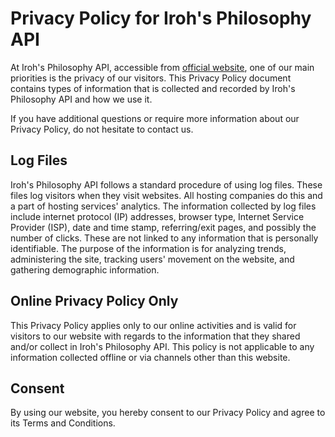 
# Privacy Policy for Iroh's Philosophy API

At Iroh's Philosophy API, accessible from [official website](https://philosophy.morado.dev), one of our main priorities is the privacy of our visitors. This Privacy Policy document contains types of information that is collected and recorded by Iroh's Philosophy API and how we use it.

If you have additional questions or require more information about our Privacy Policy, do not hesitate to contact us.

## Log Files

Iroh's Philosophy API follows a standard procedure of using log files. These files log visitors when they visit websites. All hosting companies do this and a part of hosting services' analytics. The information collected by log files include internet protocol (IP) addresses, browser type, Internet Service Provider (ISP), date and time stamp, referring/exit pages, and possibly the number of clicks. These are not linked to any information that is personally identifiable. The purpose of the information is for analyzing trends, administering the site, tracking users' movement on the website, and gathering demographic information.

## Online Privacy Policy Only

This Privacy Policy applies only to our online activities and is valid for visitors to our website with regards to the information that they shared and/or collect in Iroh's Philosophy API. This policy is not applicable to any information collected offline or via channels other than this website.

## Consent

By using our website, you hereby consent to our Privacy Policy and agree to its Terms and Conditions.
